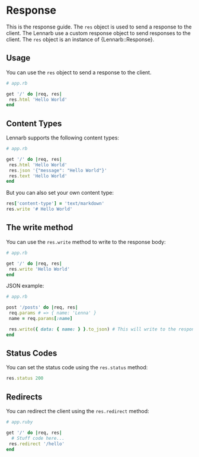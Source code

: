 # Response

This is the response guide.
The `res` object is used to send a response to the client. The Lennarb use a custom response object to send responses to the client. The `res` object is an instance of {Lennarb::Response}.

## Usage

You can use the `res` object to send a response to the client.

```ruby
# app.rb

get '/' do |req, res|
 res.html 'Hello World'
end
```

## Content Types

Lennarb supports the following content types:

```ruby
# app.rb

get '/' do |req, res|
 res.html 'Hello World'
 res.json '{"message": "Hello World"}'
 res.text 'Hello World'
end
```

But you can also set your own content type:

```ruby
res['content-type'] = 'text/markdown'
res.write '# Hello World'
```

## The write method

You can use the `res.write` method to write to the response body:

```ruby
# app.rb

get '/' do |req, res|
 res.write 'Hello World'
end
```

JSON example:

```ruby
# app.rb

post '/posts' do |req, res|
 req.params # => { name: 'Lenna' }
 name = req.params[:name]

 res.write({ data: { name: } }.to_json) # This will write to the response body
end
```

## Status Codes

You can set the status code using the `res.status` method:

```ruby
res.status 200
```

## Redirects

You can redirect the client using the `res.redirect` method:

```ruby
# app.ruby

get '/' do |req, res|
  # Stuff code here...
 res.redirect '/hello'
end
```
